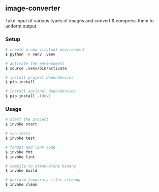 ## image-converter
Take input of various types of images and convert & compress them to uniform output.


### Setup

```bash
# create a new virutual environment
$ python -m venv .venv

# activate the environment
$ source .venv/bin/activate

# install project dependencies
$ pip install .

# install optional dependencies
$ pip install .[dev]
```


### Usage

```bash
# start the project
$ invoke start

# run tests
$ invoke test

# format and lint code
$ invoke fmt 
$ invoke lint

# compile to stand-alone binary
$ invoke build

# perform temporary files cleanup
$ invoke clean
```
